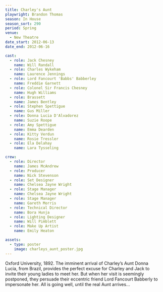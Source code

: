 ```yaml
---
title: Charley's Aunt
playwright: Brandon Thomas
season: In House
season_sort: 290
period: Spring
venue:
  - New Theatre
date_start: 2012-06-13
date_end: 2012-06-16

cast:
  - role: Jack Chesney
    name: Will Randall
  - role: Charles Wykeham
    name: Laurence Jennings
  - role: Lord Fancourt 'Babbs' Babberley
    name: Freddie Garnett
  - role: Colonel Sir Francis Chesney
    name: Hugh Williams
  - role: Brassett
    name: James Bentley
  - role: Stephen Spettigue
    name: Gus Miller
  - role: Donna Lucia D'Alvadorez
    name: Suzie Roope
  - role: Amy Spettigue
    name: Emma Dearden
  - role: Kitty Verdun
    name: Rosie Tressler
  - role: Ela Delahay
    name: Lara Tysseling

crew:
  - role: Director
    name: James McAndrew
  - role: Producer
    name: Nick Stevenson
  - role: Set Designer
    name: Chelsea Jayne Wright
  - role: Stage Manager
    name: Chelsea Jayne Wright
  - role: Stage Manager
    name: Gareth Morris
  - role: Technical Director
    name: Bora Hunja
  - role: Lighting Designer
    name: Will Pimblett
  - role: Make Up Artist
    name: Emily Heaton

assets:
  - type: poster
    image: charleys_aunt_poster.jpg
---
```


Oxford University, 1892. The imminent arrival of Charley’s Aunt Donna Lucia, from Brazil, provides the perfect excuse for Charley and Jack to invite their young ladies to meet her. But when her visit is seemingly postponed, they persuade their eccentric friend Lord Fancourt Babberly to impersonate her. All is going well, until the real Aunt arrives…